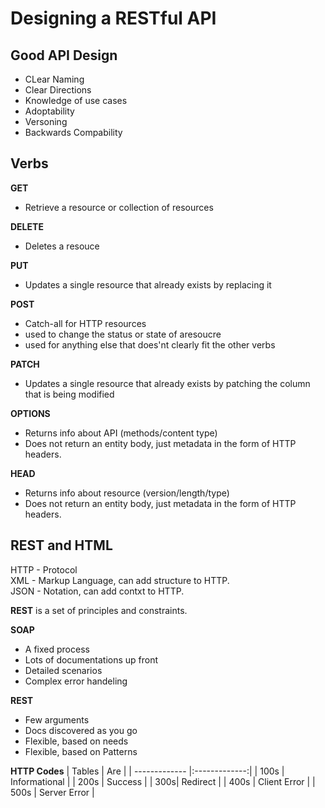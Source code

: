 # Designing a RESTful API

## Good API Design
  - CLear Naming
  - Clear Directions
  - Knowledge of use cases
  - Adoptability
  - Versoning
  - Backwards Compability

## Verbs
**GET**
- Retrieve a resource or collection of resources

**DELETE**
  - Deletes a resouce

**PUT**
  - Updates a single resource that already exists by replacing it

**POST**
  - Catch-all for HTTP resources
  - used to change the status or state of  aresoucre
  - used for anything else that does'nt clearly fit the other verbs

**PATCH**
  - Updates a single resource that already exists by patching the column that is being modified

**OPTIONS**
  - Returns info about API (methods/content type)
  - Does not return an entity body, just metadata in the form of HTTP headers.

**HEAD**
  - Returns info about resource (version/length/type)
  - Does not return an entity body, just metadata in the form of HTTP headers.

## REST and HTML

HTTP - Protocol  
XML - Markup Language, can add structure to HTTP.  
JSON - Notation, can add contxt to HTTP.

**REST** is a set of principles and constraints.

**SOAP**
- A fixed process
- Lots of documentations up front
- Detailed scenarios
- Complex error handeling

**REST**
- Few arguments
- Docs discovered as you go
- Flexible, based on needs
- Flexible, based on Patterns

**HTTP Codes**
| Tables        | Are           |
| ------------- |:-------------:|
| 100s    | Informational | 
| 200s    | Success      |
| 300s| Redirect   |
| 400s | Client Error |
| 500s | Server Error |
